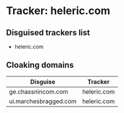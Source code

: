 # Tracker: heleric.com

## Disguised trackers list

* heleric.com

## Cloaking domains

| Disguise | Tracker |
| ---- | ---- |
| ge.chassnincom.com | heleric.com |
| ui.marchesbragged.com | heleric.com |